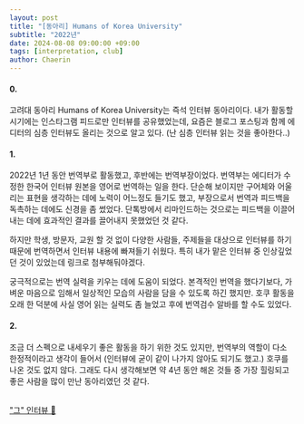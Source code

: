 ```yaml
---
layout: post
title: "[동아리] Humans of Korea University"
subtitle: "2022년"
date: 2024-08-08 09:00:00 +09:00
tags: [interpretation, club]
author: Chaerin
---
```


#### 0.
고려대 동아리 Humans of Korea University는 즉석 인터뷰 동아리이다. 내가 활동할 시기에는 인스타그램 피드로만 인터뷰를 공유했었는데, 요즘은 블로그 포스팅과 함께 에디터의 심층 인터뷰도 올리는 것으로 알고 있다. (난 심층 인터뷰 읽는 것을 좋아한다..) <br/>

#### 1.
2022년 1년 동안 번역부로 활동했고, 후반에는 번역부장이었다. 번역부는 에디터가 수정한 한국어 인터뷰 원본을 영어로 번역하는 일을 한다. 단순해 보이지만 구어체와 어울리는 표현을 생각하는 데에 노력이 어느정도 들기도 했고, 부장으로서 번역과 피드백을 독촉하는 데에도 신경을 좀 썼었다. 단톡방에서 리마인드하는 것으로는 피드백을 이끌어내는 데에 효과적인 결과를 끌어내지 못했었던 것 같다.

  하지만 학생, 방문자, 교원 할 것 없이 다양한 사람들, 주제들을 대상으로 인터뷰를 하기 때문에 번역하면서 인터뷰 내용에 빠져들기 쉬웠다. 특히 내가 맡은 인터뷰 중 인상깊었던 것이 있었는데 링크로 첨부해둬야겠다.

  궁극적으로는 번역 실력을 키우는 데에 도움이 되었다. 본격적인 번역을 했다기보다, 가벼운 마음으로 임해서 일상적인 모습의 사람을 담을 수 있도록 하긴 했지만. 호쿠 활동을 오래 한 덕분에 사실 영어 읽는 실력도 좀 늘었고 후에 번역검수 알바를 할 수도 있었다.<br/>

#### 2.
조금 더 스펙으로 내세우기 좋은 활동을 하기 위한 것도 있지만, 번역부의 역할이 다소 한정적이라고 생각이 들어서 (인터뷰에 굳이 같이 나가지 않아도 되기도 했고.) 호쿠를 나온 것도 없지 않다. 그래도 다시 생각해보면 약 4년 동안 해온 것들 중 가장 힐링되고 좋은 사람을 많이 만난 동아리였던 것 같다.<br/><br/>

["그" 인터뷰 💐](https://www.instagram.com/p/Cmyc6crPaMN/?igsh=ZnF4Z2Y4N3Q2NTdw)
